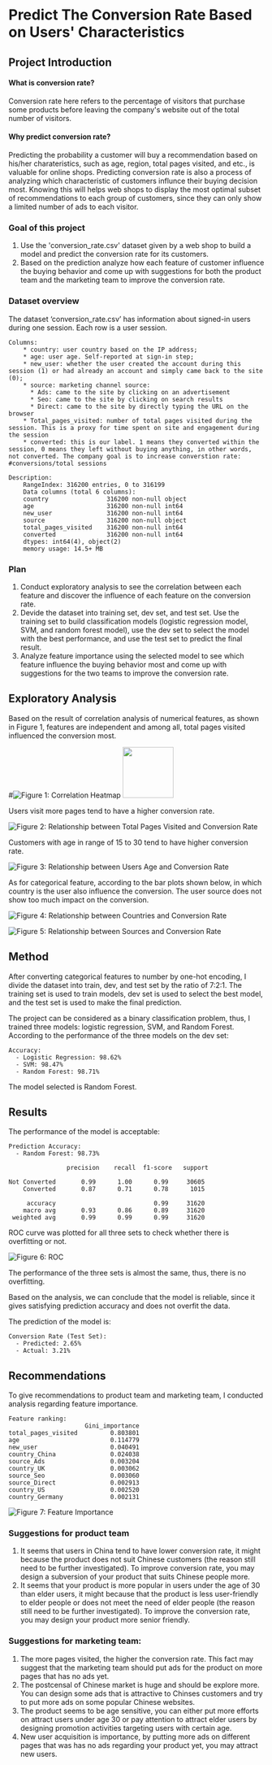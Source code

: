 # Predict The Conversion Rate Based on Users' Characteristics

## Project Introduction

#### What is conversion rate?
Conversion rate here refers to the percentage of visitors that purchase some products before leaving the company's website out of the total number of visitors.

#### Why predict conversion rate?
Predicting the probability a customer will buy a recommendation based on his/her charateristics, such as age, region, total pages visited, and etc., is valuable for online shops. Predicting conversion rate is also a process of analyzing which characteristic of customers influnce their buying decision most. Knowing this will helps web shops to display the most optimal subset of recommendations to each group of customers, since they can only show a limited number of ads to each visitor.

### Goal of this project
1. Use the 'conversion_rate.csv' dataset given by a web shop to build a model and predict the conversion rate for its customers. 
2. Based on the prediction analyze how each feature of customer influence the buying behavior and come up with suggestions for both the product team and the marketing team to improve the conversion rate.

### Dataset overview
The dataset ‘conversion_rate.csv’ has information about signed-in users during one session.
Each row is a user session.

    Columns:
        * country: user country based on the IP address;
        * age: user age. Self-reported at sign-in step;
        * new_user: whether the user created the account during this session (1) or had already an account and simply came back to the site (0);
        * source: marketing channel source:
          * Ads: came to the site by clicking on an advertisement
          * Seo: came to the site by clicking on search results
          * Direct: came to the site by directly typing the URL on the browser
        * Total_pages_visited: number of total pages visited during the session. This is a proxy for time spent on site and engagement during the session
        * converted: this is our label. 1 means they converted within the session, 0 means they left without buying anything, in other words, not converted. The company goal is to increase converstion rate: #conversions/total sessions
    
    Description:
        RangeIndex: 316200 entries, 0 to 316199
        Data columns (total 6 columns):
        country                316200 non-null object
        age                    316200 non-null int64
        new_user               316200 non-null int64
        source                 316200 non-null object
        total_pages_visited    316200 non-null int64
        converted              316200 non-null int64
        dtypes: int64(4), object(2)
        memory usage: 14.5+ MB

### Plan
1. Conduct exploratory analysis to see the correlation between each feature and discover the influence of each feature on the conversion rate.
2. Devide the dataset into training set, dev set, and test set. Use the training set to build classification models (logistic regression model, SVM, and random forest model), use the dev set to select the model with the best performance, and use the test set to predict the final result.
3. Analyze feature importance using the selected model to see which feature influence the buying behavior most and come up with suggestions for the two teams to improve the conversion rate.

## Exploratory Analysis

Based on the result of correlation analysis of numerical features, as shown in Figure 1, features are independent and among all, total pages visited influenced the conversion most. 

#![Figure 1: Correlation Heatmap](https://github.com/viviczhou/Conversion-Rate/blob/master/Correlation%20Heatmap.png)
<img src="https://github.com/viviczhou/Conversion-Rate/blob/master/Correlation%20Heatmap.png" width="100" height="100">

Users visit more pages tend to have a higher conversion rate.

![Figure 2: Relationship between Total Pages Visited and Conversion Rate](https://github.com/viviczhou/Conversion-Rate/blob/master/Tpv%20vs%20cr.png)

Customers with age in range of 15 to 30 tend to have higher conversion rate.

![Figure 3: Relationship between Users Age and Conversion Rate](https://github.com/viviczhou/Conversion-Rate/blob/master/age%20vs%20ce.png)

As for categorical feature, according to the bar plots shown below, in which country is the user also influence the conversion. The user source does not show too much impact on the conversion.

![Figure 4: Relationship between Countries and Conversion Rate](https://github.com/viviczhou/Conversion-Rate/blob/master/countries.png)

![Figure 5: Relationship between Sources and Conversion Rate](https://github.com/viviczhou/Conversion-Rate/blob/master/source.png)

## Method

After converting categorical features to number by one-hot encoding, I divide the dataset into train, dev, and test set by the ratio of 7:2:1. The training set is used to train models, dev set is used to select the best model, and the test set is used to make the final prediction.

The project can be considered as a binary classification problem, thus, I trained three models: logistic regression, SVM, and Random Forest.
According to the performance of the three models on the dev set:

    Accuracy: 
      - Logistic Regression: 98.62%
      - SVM: 98.47%
      - Random Forest: 98.71%

The model selected is Random Forest.

## Results

The performance of the model is acceptable:

    Prediction Accuracy: 
      - Random Forest: 98.73%
    
                    precision    recall  f1-score   support

    Not Converted       0.99      1.00      0.99     30605
        Converted       0.87      0.71      0.78      1015

         accuracy                           0.99     31620
        macro avg       0.93      0.86      0.89     31620
     weighted avg       0.99      0.99      0.99     31620

ROC curve was plotted for all three sets to check whether there is overfitting or not.

![Figure 6: ROC](https://github.com/viviczhou/Conversion-Rate/blob/master/ROC.png)

The performance of the three sets is almost the same, thus, there is no overfitting.

Based on the analysis, we can conclude that the model is reliable, since it gives satisfying prediction accuracy and does not overfit the data.

The prediction of the model is: 

    Conversion Rate (Test Set): 
      - Predicted: 2.65%
      - Actual: 3.21%

## Recommendations

To give recommendations to product team and marketing team, I conducted analysis regarding feature importance.

    Feature ranking:
                         Gini_importance
    total_pages_visited         0.803801
    age                         0.114779
    new_user                    0.040491
    country_China               0.024038
    source_Ads                  0.003204
    country_UK                  0.003062
    source_Seo                  0.003060
    source_Direct               0.002913
    country_US                  0.002520
    country_Germany             0.002131

![Figure 7: Feature Importance](https://github.com/viviczhou/Conversion-Rate/blob/master/Feature%20Importance.png)

### Suggestions for product team

   1.	It seems that users in China tend to have lower conversion rate, it might because the product does not suit Chinese customers (the reason still need to be further investigated). To improve conversion rate, you may design a subversion of your product that suits Chinese people more.
   2.	It seems that your product is more popular in users under the age of 30 than elder users, it might because that the product is less user-friendly to elder people or does not meet the need of elder people (the reason still need to be further investigated). To improve the conversion rate, you may design your product more senior friendly.

### Suggestions for marketing team:

   1.	The more pages visited, the higher the conversion rate. This fact may suggest that the marketing team should put ads for the product on more pages that has no ads yet.
   2.	The postcensal of Chinese market is huge and should be explore more. You can design some ads that is attractive to Chinses customers and try to put more ads on some popular Chinese websites.
   3.	The product seems to be age sensitive, you can either put more efforts on attract users under age 30 or pay attention to attract elder users by designing promotion activities targeting users with certain age.
   4.	New user acquisition is importance, by putting more ads on different pages that was has no ads regarding your product yet, you may attract new users.
